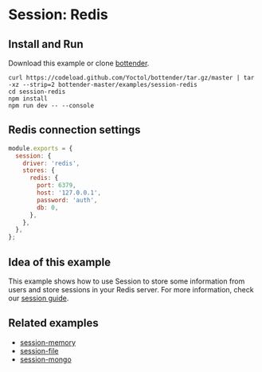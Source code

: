 # Session: Redis

## Install and Run

Download this example or clone [bottender](https://github.com/Yoctol/bottender).

```
curl https://codeload.github.com/Yoctol/bottender/tar.gz/master | tar -xz --strip=2 bottender-master/examples/session-redis
cd session-redis
npm install
npm run dev -- --console
```

## Redis connection settings

```js
module.exports = {
  session: {
    driver: 'redis', 
    stores: {
      redis: {
        port: 6379, 
        host: '127.0.0.1',
        password: 'auth',
        db: 0,
      },
    },
  },
};
```


## Idea of this example

This example shows how to use Session to store some information from users and
store sessions in your Redis server. For more information, check our
[session guide](https://bottender.js.org/docs/Guides-Session).

## Related examples

- [session-memory](../session-memory)
- [session-file](../session-file)
- [session-mongo](../session-mongo)
